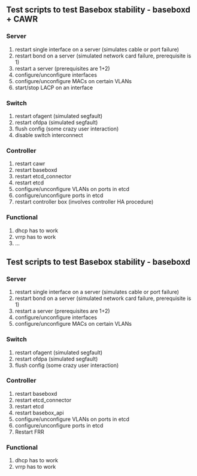 ## Test scripts to test Basebox stability - baseboxd + CAWR

### Server
1. restart single interface on a server (simulates cable or port failure)
2. restart bond on a server (simulated network card failure, prerequisite is 1)
3. restart a server (prerequisites are 1+2)
4. configure/unconfigure interfaces
5. configure/unconfigure MACs on certain VLANs
6. start/stop LACP on an interface

### Switch
1. restart ofagent (simulated segfault)
2. restart ofdpa (simulated segfault)
3. flush config (some crazy user interaction)
4. disable switch interconnect

### Controller
1. restart cawr
2. restart baseboxd
3. restart etcd_connector
4. restart etcd
5. configure/unconfigure VLANs on ports in etcd
6. configure/unconfigure ports in etcd
7. restart controller box (involves controller HA procedure)

### Functional

1. dhcp has to work
2. vrrp has to work
3. ...

## Test scripts to test Basebox stability - baseboxd

### Server
1. restart single interface on a server (simulates cable or port failure)
2. restart bond on a server (simulated network card failure, prerequisite is 1)
3. restart a server (prerequisites are 1+2)
4. configure/unconfigure interfaces
5. configure/unconfigure MACs on certain VLANs

### Switch
1. restart ofagent (simulated segfault)
2. restart ofdpa (simulated segfault)
3. flush config (some crazy user interaction)

### Controller
1. restart baseboxd
2. restart etcd_connector
3. restart etcd
4. restart basebox_api
4. configure/unconfigure VLANs on ports in etcd
5. configure/unconfigure ports in etcd
6. Restart FRR

### Functional

1. dhcp has to work
2. vrrp has to  work